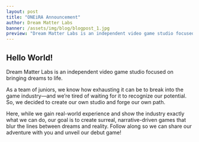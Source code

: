 ```yaml
---
layout: post
title: "ONEiRA Announcement"
author: Dream Matter Labs
banner: /assets/img/blog/blogpost_1.jpg
preview: "Dream Matter Labs is an independent video game studio focused on bringing dreams to life."
---
```

<h2 class="post-heading">Hello World!</h2>

Dream Matter Labs is an independent video game studio focused on bringing dreams to life. 

As a team of juniors, we know how exhausting it can be to break into the game industry—and we’re tired of waiting for it to recognize our potential. So, we decided to create our own studio and forge our own path.

Here, while we gain real-world experience and show the industry exactly what we can do, our goal is to create surreal, narrative-driven games that blur the lines between dreams and reality. Follow along so we can share our adventure with you and unveil our debut game!